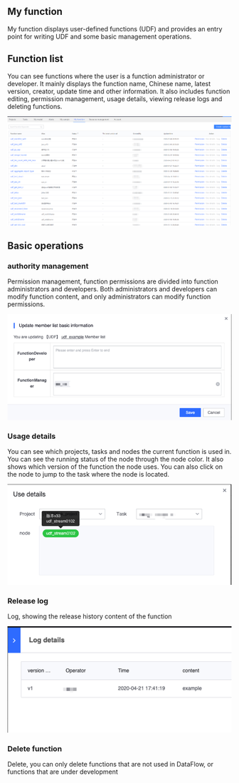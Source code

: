 ## My function

My function displays user-defined functions (UDF) and provides an entry point for writing UDF and some basic management operations.

## Function list

You can see functions where the user is a function administrator or developer. It mainly displays the function name, Chinese name, latest version, creator, update time and other information. It also includes function editing, permission management, usage details, viewing release logs and deleting functions.

![](../../assets/UserCenter/udf/my_udf_list.png)

## Basic operations

### authority management

Permission management, function permissions are divided into function administrators and developers. Both administrators and developers can modify function content, and only administrators can modify function permissions.

![](../../assets/UserCenter/udf/authority_management.png)

### Usage details
You can see which projects, tasks and nodes the current function is used in. You can see the running status of the node through the node color. It also shows which version of the function the node uses. You can also click on the node to jump to the task where the node is located.

![](../../assets/UserCenter/udf/usage_details.png)

### Release log
Log, showing the release history content of the function

![](../../assets/UserCenter/udf/deploy_log.png)

### Delete function
Delete, you can only delete functions that are not used in DataFlow, or functions that are under development